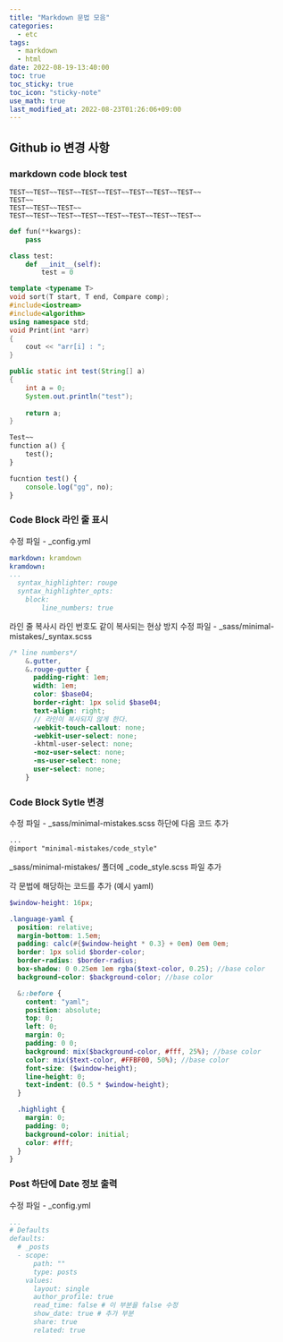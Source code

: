 ```yaml
---
title: "Markdown 문법 모음"
categories:
  - etc
tags:
  - markdown
  - html
date: 2022-08-19-13:40:00
toc: true
toc_sticky: true
toc_icon: "sticky-note"
use_math: true 
last_modified_at: 2022-08-23T01:26:06+09:00
---
```


## Github io 변경 사항
### markdown code block test

```terminal
TEST~~TEST~~TEST~~TEST~~TEST~~TEST~~TEST~~TEST~~
TEST~~
TEST~~TEST~~TEST~~
TEST~~TEST~~TEST~~TEST~~TEST~~TEST~~TEST~~TEST~~
```

```python
def fun(**kwargs):
    pass

class test:
    def __init__(self):
        test = 0

```

```cpp
template <typename T>
void sort(T start, T end, Compare comp);
#include<iostream>
#include<algorithm>
using namespace std;
void Print(int *arr)
{
    cout << "arr[i] : ";
}

```

```java
public static int test(String[] a)
{
    int a = 0;
    System.out.println("test");
  
    return a;
}

```


```markdown 
Test~~
function a() {
    test();
}
```

```javascript
fucntion test() {
    console.log("gg", no);
}
```

### Code Block 라인 줄 표시
수정 파일 - _config.yml
```yaml
markdown: kramdown
kramdown:
...
  syntax_highlighter: rouge
  syntax_highlighter_opts:
    block:
        line_numbers: true
```

라인 줄 복사시 라인 번호도 같이 복사되는 현상 방지
수정 파일 - _sass/minimal-mistakes/_syntax.scss
```scss
/* line numbers*/
    &.gutter,
    &.rouge-gutter {
      padding-right: 1em;
      width: 1em;
      color: $base04;
      border-right: 1px solid $base04;
      text-align: right;
      // 라인이 복사되지 않게 한다.
      -webkit-touch-callout: none;
      -webkit-user-select: none;
      -khtml-user-select: none;
      -moz-user-select: none;
      -ms-user-select: none;
      user-select: none;
    }

```

### Code Block Sytle 변경
수정 파일 - _sass/minimal-mistakes.scss
하단에 다음 코드 추가
```scss
...
@import "minimal-mistakes/code_style"

```

_sass/minimal-mistakes/ 폴더에 _code_style.scss 파일 추가

각 문법에 해당하는 코드를 추가 (예시 yaml)
```scss
$window-height: 16px;

.language-yaml {
  position: relative;
  margin-bottom: 1.5em;
  padding: calc(#{$window-height * 0.3} + 0em) 0em 0em;
  border: 1px solid $border-color;
  border-radius: $border-radius;
  box-shadow: 0 0.25em 1em rgba($text-color, 0.25); //base color
  background-color: $background-color; //base color

  &::before {
    content: "yaml";
    position: absolute;
    top: 0;
    left: 0;
    margin: 0;
    padding: 0 0;
    background: mix($background-color, #fff, 25%); //base color
    color: mix($text-color, #FFBF00, 50%); //base color
    font-size: ($window-height);
    line-height: 0;
    text-indent: (0.5 * $window-height);
  }

  .highlight {
    margin: 0;
    padding: 0;
    background-color: initial;
    color: #fff;
  }
}
```

### Post 하단에 Date 정보 출력

수정 파일 - _config.yml
```yaml
...
# Defaults
defaults:
  # _posts
  - scope:
      path: ""
      type: posts
    values:
      layout: single
      author_profile: true
      read_time: false # 이 부분을 false 수정
      show_date: true # 추가 부분
      share: true
      related: true
```